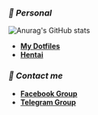  ### ***📂 Personal***
 ![Anurag's GitHub stats](https://github-readme-stats.vercel.app/api?username=HBlanqueto&show_icons=true&theme=gruvbox)
- **[My Dotfiles](https://github.com/Hblanqueto/The-Sensuals-Dotfiles)**
- **[Hentai](https://www.youtube.com/watch?v=WQRObrOqXho)**

### ***👥 Contact me***
- **[Facebook Group](https://www.facebook.com/groups/3401196263237743)**
- **[Telegram Group](https://t.me/XUnixCommunity)**

